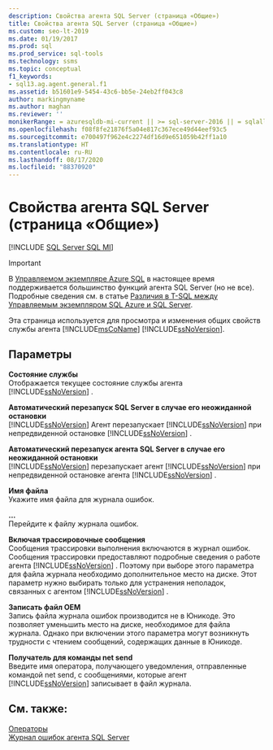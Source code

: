 ```yaml
---
description: Свойства агента SQL Server (страница «Общие»)
title: Свойства агента SQL Server (страница «Общие»)
ms.custom: seo-lt-2019
ms.date: 01/19/2017
ms.prod: sql
ms.prod_service: sql-tools
ms.technology: ssms
ms.topic: conceptual
f1_keywords:
- sql13.ag.agent.general.f1
ms.assetid: b51601e9-5454-43c6-bb5e-24eb2ff043c8
author: markingmyname
ms.author: maghan
ms.reviewer: ''
monikerRange: = azuresqldb-mi-current || >= sql-server-2016 || = sqlallproducts-allversions
ms.openlocfilehash: f08f8fe21876f5a04e817c367ece49d44eef93c5
ms.sourcegitcommit: e700497f962e4c2274df16d9e651059b42ff1a10
ms.translationtype: HT
ms.contentlocale: ru-RU
ms.lasthandoff: 08/17/2020
ms.locfileid: "88370920"
---
```

# <a name="sql-server-agent-properties-general-page"></a>Свойства агента SQL Server (страница «Общие»)
[!INCLUDE [SQL Server SQL MI](../../includes/applies-to-version/sql-asdbmi.md)]

> [!IMPORTANT]  
> В [Управляемом экземпляре Azure SQL](https://docs.microsoft.com/azure/sql-database/sql-database-managed-instance) в настоящее время поддерживается большинство функций агента SQL Server (но не все). Подробные сведения см. в статье [Различия в T-SQL между Управляемым экземпляром SQL Azure и SQL Server](https://docs.microsoft.com/azure/sql-database/sql-database-managed-instance-transact-sql-information#sql-server-agent).

Эта страница используется для просмотра и изменения общих свойств службы агента [!INCLUDE[msCoName](../../includes/msconame_md.md)] [!INCLUDE[ssNoVersion](../../includes/ssnoversion-md.md)].  
  
## <a name="options"></a>Параметры  
**Состояние службы**  
Отображается текущее состояние службы агента [!INCLUDE[ssNoVersion](../../includes/ssnoversion-md.md)] .  
  
**Автоматический перезапуск SQL Server в случае его неожиданной остановки**  
[!INCLUDE[ssNoVersion](../../includes/ssnoversion-md.md)] Агент перезапускает [!INCLUDE[ssNoVersion](../../includes/ssnoversion-md.md)] при непредвиденной остановке [!INCLUDE[ssNoVersion](../../includes/ssnoversion-md.md)] .  
  
**Автоматический перезапуск агента SQL Server в случае его неожиданной остановки**  
[!INCLUDE[ssNoVersion](../../includes/ssnoversion-md.md)] перезапускает агент [!INCLUDE[ssNoVersion](../../includes/ssnoversion-md.md)] при непредвиденной остановке агента [!INCLUDE[ssNoVersion](../../includes/ssnoversion-md.md)] .  
  
**Имя файла**  
Укажите имя файла для журнала ошибок.  
  
**...**  
Перейдите к файлу журнала ошибок.  
  
**Включая трассировочные сообщения**  
Сообщения трассировки выполнения включаются в журнал ошибок. Сообщения трассировки предоставляют подробные сведения о работе агента [!INCLUDE[ssNoVersion](../../includes/ssnoversion-md.md)] . Поэтому при выборе этого параметра для файла журнала необходимо дополнительное место на диске. Этот параметр нужно выбирать только для устранения неполадок, связанных с агентом [!INCLUDE[ssNoVersion](../../includes/ssnoversion-md.md)] .  
  
**Записать файл OEM**  
Запись файла журнала ошибок производится не в Юникоде. Это позволяет уменьшить место на диске, необходимое для файла журнала. Однако при включении этого параметра могут возникнуть трудности с чтением сообщений, содержащих данные в Юникоде.  
  
**Получатель для команды net send**  
Введите имя оператора, получающего уведомления, отправленные командой net send, с сообщениями, которые агент [!INCLUDE[ssNoVersion](../../includes/ssnoversion-md.md)] записывает в файл журнала.  
  
## <a name="see-also"></a>См. также:  
[Операторы](../../ssms/agent/operators.md)  
[Журнал ошибок агента SQL Server](../../ssms/agent/sql-server-agent-error-log.md)  
  
